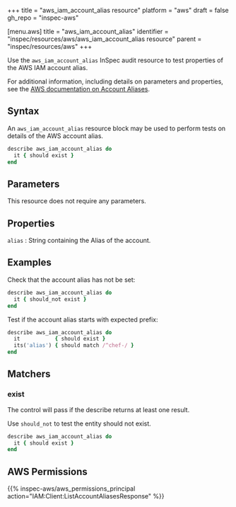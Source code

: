 +++
title = "aws_iam_account_alias resource"
platform = "aws"
draft = false
gh_repo = "inspec-aws"

[menu.aws]
title = "aws_iam_account_alias"
identifier = "inspec/resources/aws/aws_iam_account_alias resource"
parent = "inspec/resources/aws"
+++

Use the `aws_iam_account_alias` InSpec audit resource to test properties of the AWS IAM account alias.

For additional information, including details on parameters and properties, see the [AWS documentation on Account Aliases](https://docs.aws.amazon.com/IAM/latest/UserGuide/console_account-alias.html).

## Syntax

An `aws_iam_account_alias` resource block may be used to perform tests on details of the AWS account alias.

```ruby
describe aws_iam_account_alias do
  it { should exist }
end
```

## Parameters

This resource does not require any parameters.

## Properties

`alias`
: String containing the Alias of the account.

## Examples

Check that the account alias has not be set:

```ruby
describe aws_iam_account_alias do
  it { should_not exist }
end
```

Test if the account alias starts with expected prefix:

```ruby
describe aws_iam_account_alias do
  it           { should exist }
  its('alias') { should match /^chef-/ }
end
```

## Matchers

### exist

The control will pass if the describe returns at least one result.

Use `should_not` to test the entity should not exist.

```ruby
describe aws_iam_account_alias do
  it { should exist }
end
```

## AWS Permissions

{{% inspec-aws/aws_permissions_principal action="IAM:Client:ListAccountAliasesResponse" %}}
